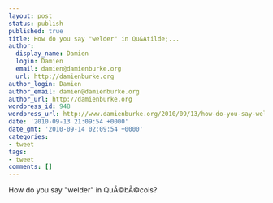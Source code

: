 ```yaml
---
layout: post
status: publish
published: true
title: How do you say "welder" in Qu&Atilde;...
author:
  display_name: Damien
  login: Damien
  email: damien@damienburke.org
  url: http://damienburke.org
author_login: Damien
author_email: damien@damienburke.org
author_url: http://damienburke.org
wordpress_id: 948
wordpress_url: http://www.damienburke.org/2010/09/13/how-do-you-say-welder-in-qua/
date: '2010-09-13 21:09:54 +0000'
date_gmt: '2010-09-14 02:09:54 +0000'
categories:
- tweet
tags:
- tweet
comments: []
---
```

<p>How do you say "welder" in Qu&Atilde;&copy;b&Atilde;&copy;cois?</p>
